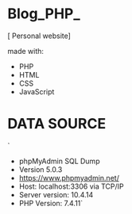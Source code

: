 # Blog_PHP_

[ Personal website] 


made with:
 
 -  PHP
 -  HTML
 -  CSS
 -  JavaScript

# DATA SOURCE
`
- phpMyAdmin SQL Dump
- Version 5.0.3
-  https://www.phpmyadmin.net/
- Host: localhost:3306 via TCP/IP
- Server version: 10.4.14
- PHP Version: 7.4.11`
